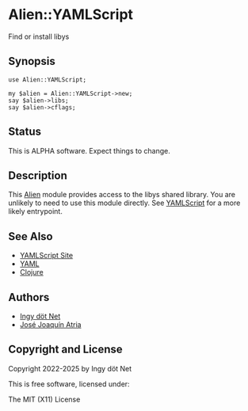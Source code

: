 Alien::YAMLScript
=================

Find or install libys


## Synopsis


```
use Alien::YAMLScript;

my $alien = Alien::YAMLScript->new;
say $alien->libs;
say $alien->cflags;
```


## Status

This is ALPHA software.
Expect things to change.


## Description

This [Alien](https://metacpan.org/pod/Alien) module provides access to the
libys shared library. You are unlikely to need to use this module directly.
See [YAMLScript](https://metacpan.org/pod/YAMLScript) for a more likely
entrypoint.


## See Also

* [YAMLScript Site](https://yamlscript.org)
* [YAML](https://yaml.org)
* [Clojure](https://clojure.org)


## Authors

* [Ingy döt Net](https://github.com/ingydotnet)
* [José Joaquín Atria](https://github.com/jjatria)


## Copyright and License

Copyright 2022-2025 by Ingy döt Net

This is free software, licensed under:

The MIT (X11) License
